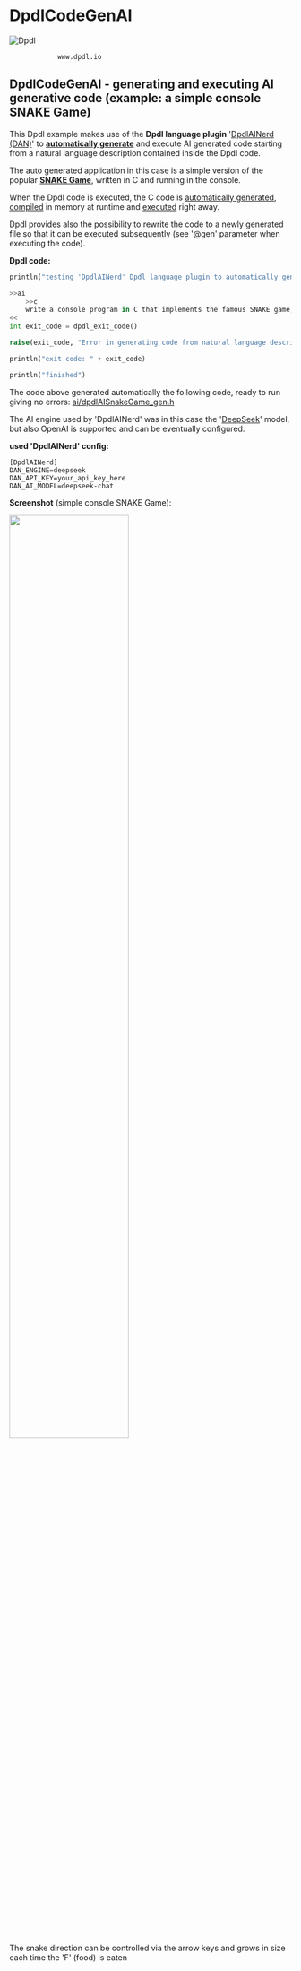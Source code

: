 # DpdlCodeGenAI

![Dpdl](https://www.dpdl.io/images/dpdl-io.png)

				www.dpdl.io



## DpdlCodeGenAI - generating and executing AI generative code (example: a simple console SNAKE Game)

This Dpdl example makes use of the **Dpdl language plugin** '[DpdlAINerd (DAN)](https://github.com/Dpdl-io/DpdlEngine/blob/main/doc/DpdlAINerd.md)' to <ins>**automatically generate**</ins> and execute AI generated code  starting from a natural language description contained inside the Dpdl code.

The auto generated application in this case is a simple version of the popular <ins>**SNAKE Game**</ins>, written in C and running in the console.

When the Dpdl code is executed, the C code is <ins>automatically generated</ins>, <ins>compiled</ins> in memory at runtime and <ins>executed</ins> right away.

Dpdl provides also the possibility to rewrite the code to a newly generated file so that it can be executed subsequently (see '@gen' parameter when executing the code).

**Dpdl code:**

```python
println("testing 'DpdlAINerd' Dpdl language plugin to automatically generate and execute code...")

>>ai
	>>c
	write a console program in C that implements the famous SNAKE game, with colorful graphics using ncurses colors
<<
int exit_code = dpdl_exit_code()

raise(exit_code, "Error in generating code from natural language description")

println("exit code: " + exit_code)

println("finished")
```

The code above generated automatically the following code, ready to run giving no errors: [ai/dpdlAISnakeGame_gen.h](https://github.com/Dpdl-io/DpdlEngine/blob/main/DpdlLibs/ai/dpdlAISnakeGame_gen.h)

The AI engine used by 'DpdlAINerd' was in this case the '[DeepSeek](https://www.deepseek.com)' model, but also OpenAI is supported and can be eventually configured.

**used 'DpdlAINerd' config:**

```
[DpdlAINerd]
DAN_ENGINE=deepseek
DAN_API_KEY=your_api_key_here
DAN_AI_MODEL=deepseek-chat
```

**Screenshot** (simple console SNAKE Game):

<img src="https://www.dpdl.io/images/platform/examples/dpdlcodegenai/dpdlcodegenai_game_snake.png" width="65%" height="65%">

The snake direction can be controlled via the arrow keys and grows in size each time the 'F' (food) is eaten







 
